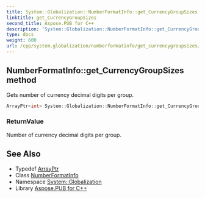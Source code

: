 ```yaml
---
title: System::Globalization::NumberFormatInfo::get_CurrencyGroupSizes method
linktitle: get_CurrencyGroupSizes
second_title: Aspose.PUB for C++
description: 'System::Globalization::NumberFormatInfo::get_CurrencyGroupSizes method. Gets number of currency decimal digits per group in C++.'
type: docs
weight: 600
url: /cpp/system.globalization/numberformatinfo/get_currencygroupsizes/
---
```

## NumberFormatInfo::get_CurrencyGroupSizes method


Gets number of currency decimal digits per group.

```cpp
ArrayPtr<int> System::Globalization::NumberFormatInfo::get_CurrencyGroupSizes() const
```


### ReturnValue

Number of currency decimal digits per group.

## See Also

* Typedef [ArrayPtr](../../../system/arrayptr/)
* Class [NumberFormatInfo](../)
* Namespace [System::Globalization](../../)
* Library [Aspose.PUB for C++](../../../)
